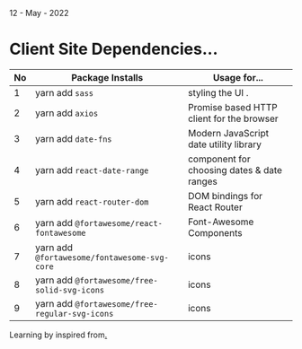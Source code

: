12 - May - 2022

# Client Site Dependencies...
|No| Package Installs     | Usage for...                                      |
|--|----------------------|---------------------------------------------------|
| 1| yarn add `sass`      | styling the UI .                                  |
| 2| yarn add `axios`     | Promise based HTTP client for the browser         |
| 3| yarn add `date-fns`  | Modern JavaScript date utility library            |
| 4| yarn add `react-date-range`  | component for choosing dates & date ranges|
| 5| yarn add `react-router-dom`  | DOM bindings for React Router             |
| 6| yarn add `@fortawesome/react-fontawesome`      | Font-Awesome Components |
| 7| yarn add `@fortawesome/fontawesome-svg-core`   | icons |
| 8| yarn add `@fortawesome/free-solid-svg-icons`   | icons |
| 9| yarn add `@fortawesome/free-regular-svg-icons` | icons |

Learning by inspired from[.](https://youtu.be/RkWpJ4XUHuw)

